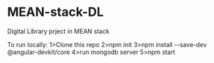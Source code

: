 # MEAN-stack-DL
Digital Library prject in MEAN stack

To run locally:
1>Clone this repo
2>npm init
3>npm install --save-dev @angular-devkit/core
4>run mongodb server
5>npm start
